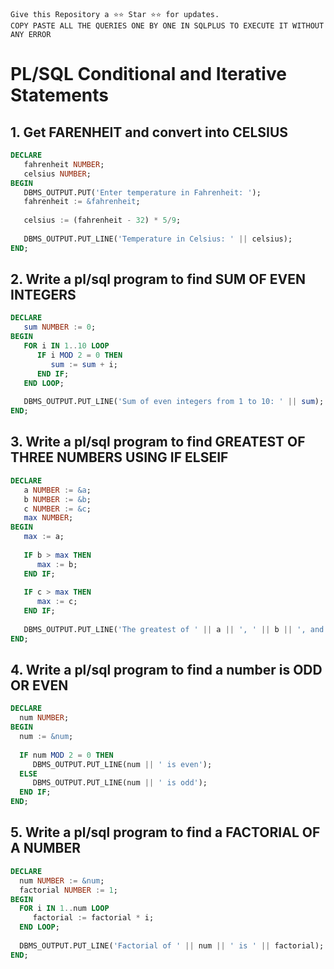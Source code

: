 ```
Give this Repository a ⭐️⭐️ Star ⭐️⭐️ for updates.
COPY PASTE ALL THE QUERIES ONE BY ONE IN SQLPLUS TO EXECUTE IT WITHOUT ANY ERROR
```

# PL/SQL Conditional and Iterative Statements

## 1. Get FARENHEIT and convert into CELSIUS

``` sql
DECLARE
   fahrenheit NUMBER;
   celsius NUMBER;
BEGIN
   DBMS_OUTPUT.PUT('Enter temperature in Fahrenheit: ');
   fahrenheit := &fahrenheit;
   
   celsius := (fahrenheit - 32) * 5/9;
   
   DBMS_OUTPUT.PUT_LINE('Temperature in Celsius: ' || celsius);
END;
```

## 2. Write a pl/sql program to find SUM OF EVEN INTEGERS

``` sql
DECLARE
   sum NUMBER := 0;
BEGIN
   FOR i IN 1..10 LOOP
      IF i MOD 2 = 0 THEN
         sum := sum + i;
      END IF;
   END LOOP;
   
   DBMS_OUTPUT.PUT_LINE('Sum of even integers from 1 to 10: ' || sum);
END;
```

## 3. Write a pl/sql program to find GREATEST OF THREE NUMBERS USING IF ELSEIF

``` sql
DECLARE
   a NUMBER := &a;
   b NUMBER := &b;
   c NUMBER := &c;
   max NUMBER;
BEGIN
   max := a;
   
   IF b > max THEN
      max := b;
   END IF;
   
   IF c > max THEN
      max := c;
   END IF;
   
   DBMS_OUTPUT.PUT_LINE('The greatest of ' || a || ', ' || b || ', and ' || c || ' is ' || max);
END;
 ```
 
 ## 4. Write a pl/sql program to find a number is ODD OR EVEN
 
 ``` sql
 DECLARE
   num NUMBER;
BEGIN
   num := &num;
   
   IF num MOD 2 = 0 THEN
      DBMS_OUTPUT.PUT_LINE(num || ' is even');
   ELSE
      DBMS_OUTPUT.PUT_LINE(num || ' is odd');
   END IF;
END;
 ```
 
 ## 5. Write a pl/sql program to find a FACTORIAL OF A NUMBER
 
 ``` sql
 DECLARE
   num NUMBER := &num;
   factorial NUMBER := 1;
BEGIN
   FOR i IN 1..num LOOP
      factorial := factorial * i;
   END LOOP;
   
   DBMS_OUTPUT.PUT_LINE('Factorial of ' || num || ' is ' || factorial);
END;
 ```
